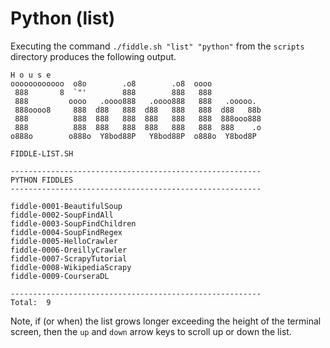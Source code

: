 Python (list)
======

Executing the command `./fiddle.sh "list" "python"` from the `scripts` directory produces the following output.

    H o u s e
    oooooooooooo  o8o        .o8        .o8  oooo
     888       8  `"'        888        888   888
     888         oooo   .oooo888   .oooo888   888   .ooooo.
     888oooo8     888  d88   888  d88   888   888  d88   88b
     888          888  888   888  888   888   888  888ooo888
     888          888  888   888  888   888   888  888    .o
    o888o        o888o  Y8bod88P   Y8bod88P  o888o  Y8bod8P
    
    FIDDLE-LIST.SH
    
    --------------------------------------------------------
    PYTHON FIDDLES
    --------------------------------------------------------
    
    fiddle-0001-BeautifulSoup
    fiddle-0002-SoupFindAll
    fiddle-0003-SoupFindChildren
    fiddle-0004-SoupFindRegex
    fiddle-0005-HelloCrawler
    fiddle-0006-OreillyCrawler
    fiddle-0007-ScrapyTutorial
    fiddle-0008-WikipediaScrapy
    fiddle-0009-CourseraDL
    
    --------------------------------------------------------
    Total:  9
    

Note, if (or when) the list grows longer exceeding the height of the terminal screen, then the `up` and `down` arrow 
keys to scroll up or down the list. 
